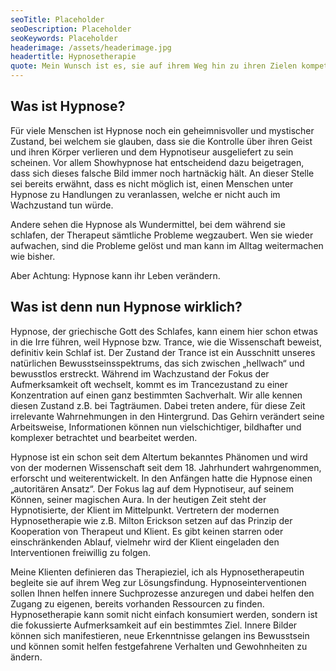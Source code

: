 ```yaml
---
seoTitle: Placeholder
seoDescription: Placeholder
seoKeywords: Placeholder
headerimage: /assets/headerimage.jpg
headertitle: Hypnosetherapie
quote: Mein Wunsch ist es, sie auf ihrem Weg hin zu ihren Zielen kompetent, empathisch und unterstützend begleiten zu dürfen.
---
```


## Was ist Hypnose?
Für viele Menschen ist Hypnose noch ein geheimnisvoller und mystischer Zustand, bei welchem sie glauben, dass sie die Kontrolle über ihren Geist und ihren Körper verlieren und dem Hypnotiseur ausgeliefert zu sein scheinen. Vor allem Showhypnose hat entscheidend dazu beigetragen, dass sich dieses falsche Bild immer noch hartnäckig hält. An dieser Stelle sei bereits erwähnt, dass es nicht möglich ist, einen Menschen unter Hypnose zu Handlungen zu veranlassen, welche er nicht auch im Wachzustand tun würde.

Andere sehen die Hypnose als Wundermittel, bei dem während sie schlafen, der Therapeut sämtliche Probleme wegzaubert. Wen sie wieder aufwachen, sind die Probleme gelöst und man kann im Alltag weitermachen wie bisher. 

Aber Achtung: Hypnose kann ihr Leben verändern.

## Was ist denn nun Hypnose wirklich?
Hypnose, der griechische Gott des Schlafes, kann einem hier schon etwas in die Irre führen, weil Hypnose bzw. Trance, wie die Wissenschaft beweist, definitiv kein Schlaf ist. Der Zustand der Trance ist ein Ausschnitt unseres natürlichen Bewusstseinsspektrums, das sich zwischen „hellwach“ und bewusstlos erstreckt. Während im Wachzustand der Fokus der Aufmerksamkeit oft wechselt, kommt es im Trancezustand zu einer Konzentration auf einen ganz bestimmten Sachverhalt. Wir alle kennen diesen Zustand z.B. bei Tagträumen. Dabei treten andere, für diese Zeit irrelevante Wahrnehmungen in den Hintergrund. Das Gehirn verändert seine Arbeitsweise, Informationen können nun vielschichtiger, bildhafter und komplexer betrachtet und bearbeitet werden.

Hypnose ist ein schon seit dem Altertum bekanntes Phänomen und wird von der modernen Wissenschaft seit dem 18. Jahrhundert wahrgenommen, erforscht und weiterentwickelt. In den Anfängen hatte die Hypnose einen „autoritären Ansatz“. Der Fokus lag auf dem Hypnotiseur, auf seinem Können, seiner magischen Aura. In der heutigen Zeit steht der Hypnotisierte, der Klient im Mittelpunkt. Vertretern der modernen Hypnosetherapie wie z.B. Milton Erickson setzen auf das Prinzip der Kooperation von Therapeut und Klient. Es gibt keinen starren oder einschränkenden Ablauf, vielmehr wird der Klient eingeladen den Interventionen freiwillig zu folgen.

Meine Klienten definieren das Therapieziel, ich als Hypnosetherapeutin begleite sie auf ihrem Weg zur Lösungsfindung. Hypnoseinterventionen sollen Ihnen helfen innere Suchprozesse anzuregen und dabei helfen den Zugang zu eigenen, bereits vorhanden Ressourcen zu finden. Hypnosetherapie kann somit nicht einfach konsumiert werden, sondern ist die fokussierte Aufmerksamkeit auf ein bestimmtes Ziel. Innere Bilder können sich manifestieren, neue Erkenntnisse gelangen ins Bewusstsein und können somit helfen festgefahrene Verhalten und Gewohnheiten zu ändern.
